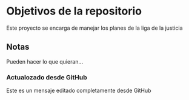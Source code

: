 # Objetivos de la repositorio

Este proyecto se encarga de manejar los planes de la liga de la justicia


## Notas
Pueden hacer lo que quieran...

### Actualozado desde GitHub
Este es un mensaje editado completamente desde GitHub
